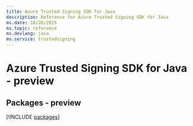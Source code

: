 ```yaml
---
title: Azure Trusted Signing SDK for Java
description: Reference for Azure Trusted Signing SDK for Java
ms.date: 10/28/2025
ms.topic: reference
ms.devlang: java
ms.service: trustedsigning
---
```

# Azure Trusted Signing SDK for Java - preview
## Packages - preview
[!INCLUDE [packages](trusted-signing-index.md)]